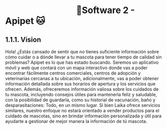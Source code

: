 #  &nbsp;&nbsp;&nbsp;&nbsp;&nbsp;&nbsp;&nbsp;&nbsp;&nbsp;&nbsp;&nbsp;&nbsp;&nbsp;&nbsp;&nbsp;&nbsp;&nbsp;&nbsp;&nbsp;&nbsp;&nbsp;&nbsp;&nbsp;&nbsp;&nbsp;&nbsp;&nbsp;&nbsp;&nbsp;&nbsp;&nbsp;&nbsp;&nbsp;&nbsp;🐶Software 2 - Apipet 🐱  #


## 1.1.1. Vision

Hola! ¿Estás cansado de sentir que no tienes suficiente información sobre cómo cuidar o a dónde llevar a tu mascota para tener tiempo de calidad sin problemas? Apipet es lo que has estado buscando. Seremos un aplicativo móvil y web que contará con un mapa interactivo donde vas a poder encontrar fácilmente centros comerciales, centros de adopción y veterinarias cercanas a tu ubicación, adicionalmente, vas a poder obtener información detallada sobre sus horarios de apertura y los servicios que ofrecen. Además, ofreceremos información valiosa sobre los cuidados de tu mascota, incluyendo consejos útiles para mantenerla feliz y saludable, con la posibilidad de guardarla, como su historial de vacunación, baño y desparasitaciones: Todo, en un mismo lugar. Si bien Laika ofrece servicios similares, nuestro enfoque no estará orientado a vender productos para el cuidado de mascotas, sino en brindar información personalizada y útil para ayudarte a gestionar de mejor manera la información de tú mascota.

